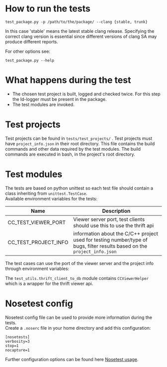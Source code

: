# How to run the tests
~~~~~~{.sh}
test_package.py -p /path/to/the/package/ --clang {stable, trunk}
~~~~~~
In this case 'stable' means the latest stable clang release.
Specifying the correct clang version is essential since different versions of clang SA may produce different reports.

For other options see:
~~~~~~{.sh}
test_package.py --help
~~~~~~


# What happens during the test
 * The chosen test project is built, logged and checked twice. For this step the ld-logger must be present in the package.
 * The test modules are invoked.

# Test projects
Test projects can be found in `tests/test_projects/` .
Test projects must have `project_info.json` in their root directory. This file contains the build commands and other data required by the test modules.
The build commands are executed in bash, in the project's root directory.

# Test modules
The tests are based on python unittest so each test file should contain a class inheriting from `unittest.TestCase`.  
Available environment variables for the tests:

| Name | Description |
|---------------------------|------------------|
| CC_TEST_VIEWER_PORT       | Viewer server port, test clients should use this to use the thrift api|
| CC_TEST_PROJECT_INFO      | information about the C/C++ project used for testing number/type of bugs, filter results based on the `project_info.json` |

The test cases can use the port of the viewer server and the project info through environment variables:

The `test_utils.thrift_client_to_db` module contains `CCViewerHelper` which is a wrapper for the thrift viewer api.

# Nosetest config
Nosetest config file can be used to provide more information during the tests.  
Create a `.noserc` file in your home directory and add this configuration:
~~~~~~
[nosetests]
verbosity=3
stop=1
nocapture=1
~~~~~~

Further configuration options can be found here [Nosetest usage](http://nose.readthedocs.io/en/latest/usage.html).
